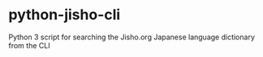 # python-jisho-cli
Python 3 script for searching the Jisho.org Japanese language dictionary from the CLI
